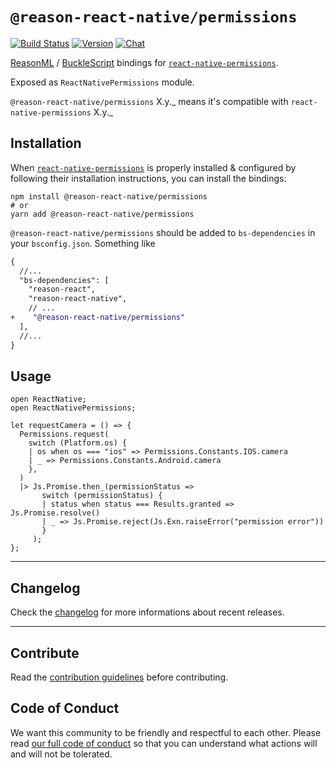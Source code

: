 # `@reason-react-native/permissions`

[![Build Status](https://github.com/reason-react-native/permissions/workflows/Build/badge.svg)](https://github.com/reason-react-native/permissions/actions)
[![Version](https://img.shields.io/npm/v/@reason-react-native/permissions.svg)](https://www.npmjs.com/@reason-react-native/permissions)
[![Chat](https://img.shields.io/discord/235176658175262720.svg?logo=discord&colorb=blue)](https://reasonml-community.github.io/reason-react-native/discord/)

[ReasonML](https://reasonml.github.io) /
[BuckleScript](https://bucklescript.github.io) bindings for
[`react-native-permissions`](https://github.com/react-native-community/react-native-permissions).

Exposed as `ReactNativePermissions` module.

`@reason-react-native/permissions` X.y._ means it's compatible with
`react-native-permissions` X.y._

## Installation

When
[`react-native-permissions`](`https://github.com/react-native-community/react-native-permissions`)
is properly installed & configured by following their installation instructions,
you can install the bindings:

```console
npm install @reason-react-native/permissions
# or
yarn add @reason-react-native/permissions
```

`@reason-react-native/permissions` should be added to `bs-dependencies` in your
`bsconfig.json`. Something like

```diff
{
  //...
  "bs-dependencies": [
    "reason-react",
    "reason-react-native",
    // ...
+    "@reason-react-native/permissions"
  ],
  //...
}
```

## Usage

```reason
open ReactNative;
open ReactNativePermissions;

let requestCamera = () => {
  Permissions.request(
    switch (Platform.os) {
    | os when os === "ios" => Permissions.Constants.IOS.camera
    | _ => Permissions.Constants.Android.camera
    },
  )
  |> Js.Promise.then_(permissionStatus =>
       switch (permissionStatus) {
       | status when status === Results.granted => Js.Promise.resolve()
       | _ => Js.Promise.reject(Js.Exn.raiseError("permission error"))
       }
     );
};
```

---

## Changelog

Check the [changelog](./CHANGELOG.md) for more informations about recent
releases.

---

## Contribute

Read the
[contribution guidelines](https://github.com/reason-react-native/.github/blob/master/CONTRIBUTING.md)
before contributing.

## Code of Conduct

We want this community to be friendly and respectful to each other. Please read
[our full code of conduct](https://github.com/reason-react-native/.github/blob/master/CODE_OF_CONDUCT.md)
so that you can understand what actions will and will not be tolerated.
